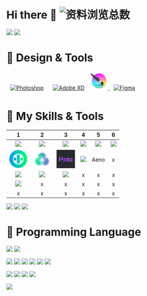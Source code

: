 # Hi there 👋 ![资料浏览总数](https://profile-counter.glitch.me/beanflame/count.svg)
<img width="400" src="https://count.getloli.com/get/@beanflame?theme=gelbooru">
<img width="400" src="https://github-readme-stats.vercel.app/api?username=beanflame&locale=cn&show_icons=true">




# 🌟 **Design & Tools**


<div align="">  
<a href="https://www.adobe.com/in/products/photoshop.html" target="_blank"><img style="margin: 10px" src="https://www.adobe.com/content/dam/acom/one-console/icons_rebrand/ps_appicon.svg" alt="Photoshop" height="48" /></a>
<a href="https://www.adobe.com/in/products/xd.html" target="_blank"><img style="margin: 10px" src="https://profilinator.rishav.dev/skills-assets/adobexd.png" alt="Adobe XD" height="48" /></a>  
<a href="https://krita.org" target="_blank">
<img height="48" src="images/krita.png"/>
 </a>  
<a href="https://www.figma.com/" target="_blank"><img style="margin: 10px" src="https://profilinator.rishav.dev/skills-assets/figma-icon.svg" alt="Figma" height="48" /></a>

</div>



# 🌟 **My Skills & Tools**
1 | 2 | 3 | 4 | 5 | 6
:---:|:---:|:---:|:---:|:---:|:---:
<img height="48" src="https://profilinator.rishav.dev/skills-assets/cplusplus-original.svg"/> | <img height="48" src="https://profilinator.rishav.dev/skills-assets/csharp-original.svg"/> | <img height="48" src="https://profilinator.rishav.dev/skills-assets/java-original-wordmark.svg"/> | <img height="48" src="https://profilinator.rishav.dev/skills-assets/javascript-original.svg"/> | <img height="48" src="https://profilinator.rishav.dev/skills-assets/python-original.svg"/> | <img height="48" src="https://api.iconify.design/file-icons:vala.svg"/> 
<img height="48" src="images/otne.svg"/> | <img height="48" src="images/BPLM.svg"/>  | <img height="48" src="images/pnlo-logo.svg"/> | <img height="48" src="https://github.com/frigate-apps/Frigate/raw/main/Frigate2-logo.svg"/> | Aeno | x
<img height="48" src="https://profilinator.rishav.dev/skills-assets/linux-original.svg"/> | <img height="48" src="https://profilinator.rishav.dev/skills-assets/gnu_bash-icon.svg"/> | <img height="48" src="https://profilinator.rishav.dev/skills-assets/git-scm-icon.svg"/> | x | x | x
<img height="48" src="https://profilinator.rishav.dev/skills-assets/raspberrypi.png"/> | x | x | x | x | x
 x | x | x | x | x | x



 





 

[![](https://img.shields.io/badge/IDE-Visual%20Studio%20Code-blue?style=flat-square&logo=visual-studio-code&logoColor=ffffff)](https://code.visualstudio.com/)
[![](https://img.shields.io/badge/IDE-VisualStudio-672179?style=flat-square&logo=VisualStudio&logoColor=ffffff)](https://visualstudio.microsoft.com/)
[![](https://img.shields.io/badge/IDE-Vim-019733?style=flat-square&logo=vim&logoColor=ffffff)](https://www.vim.org/) 


# 🌟 **Programming Language**



[![](https://img.shields.io/badge/-Otne-00D682?style=flat-square&logo=Otne&logoColor=white)]()
[![](https://img.shields.io/badge/-bplm-47C119?style=flat-square&logo=b&logoColor=white)](https://bplm.vercel.app/) 

[![](https://img.shields.io/badge/-C/C++-007EC6?style=flat-square&logo=c&logoColor=fff)](https://www.cplusplus.com/)
[![](https://img.shields.io/badge/-CSharp-47C119?style=flat-square&logo=CSharp&logoColor=white)](https://CSharp.org/)
[![](https://img.shields.io/badge/-Java-E6882E?style=flat-square&logo=java&logoColor=fff)](https://www.java.com/zh-CN/)
[![](https://img.shields.io/badge/-JavaScript-f7e018?style=flat-square&logo=javascript&logoColor=white)](https://www.ecma-international.org/)
[![](https://img.shields.io/badge/-Python-3e74a2?style=flat-square&logo=Python&logoColor=fff)](https://www.python.org/)
[![](https://img.shields.io/badge/-Vala-934EC5?style=flat-square&logo=V&logoColor=fff)](https://wiki.gnome.org/Projects/Vala/)

[![](https://img.shields.io/badge/-Linux-fcc624?style=flat-square&logo=linux&logoColor=white)](https://www.linuxfoundation.org/)
[![](https://img.shields.io/badge/-Git-f05032?style=flat-square&logo=git&logoColor=white)](https://git-scm.com/)
[![](https://img.shields.io/badge/-Xmake-22A079?style=flat-square&logo=Xmake&logoColor=white)](https://xmake.io/) 
[![](https://img.shields.io/badge/-Cmake-CC3333?style=flat-square&logo=Cmake&logoColor=white)](https://cmake.org/)
















<img  src="https://github-readme-stats.vercel.app/api/top-langs/?username=beanflame&locale=cn&langs_count=10000&layout=compact">







<!-- 

<img height="64" src=""/> <img height="64" src=""/> <img height="64" src=""/> <img width="64" src=""/>

 <img height="64" src="images/Frigate.png"/> 
<img height="64" src="images/xcache-logo.svg"/>
<img height="64" src="images/OrangeCode.svg"/>
<img width="64" src="images/Honkai.png"/>

 [![](https://img.shields.io/badge/-Golang-007D9C?style=flat-square&logo=go&logoColor=fff)](https://golang.google.cn/)

<a href="https://www.adobe.com/in/products/photoshop.html" target="_blank"><img style="margin: 10px" src="https://profilinator.rishav.dev/skills-assets/photoshop-plain.svg" alt="Photoshop" height="50" /></a>  

<a href="https://www.adobe.com/in/products/indesign.html" target="_blank"><img style="margin: 10px" src="https://profilinator.rishav.dev/skills-assets/adobeindesign.svg" alt="Adobe InDesign" height="50" /></a>  

<a href="https://www.adobe.com/in/products/illustrator.html" target="_blank"><img style="margin: 10px" src="https://profilinator.rishav.dev/skills-assets/adobe_illustrator-icon.svg" alt="Illustrator" height="50" /></a>  

 
<img align="right" src="https://github-readme-stats.vercel.app/api?username=beanflame&locale=cn&show_icons=true&count_private=true&theme=react&hide_border=true&bg_color=011C32" />



![:name](https://count.getloli.com/get/@beanflame)  

# zh_cn 
[![Top Langs](https://github-readme-stats.vercel.app/api/top-langs/?username=beanflame&locale=cn&langs_count=8&layout=compact&theme=react&hide_border=true&bg_color=011C32)](https://github.com/beanflame/)
-->


